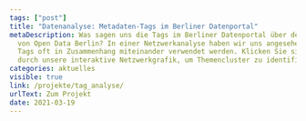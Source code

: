 ```yaml
---
tags: ["post"]
title: "Datenanalyse: Metadaten-Tags im Berliner Datenportal"
metaDescription: Was sagen uns die Tags im Berliner Datenportal über den Stand
  von Open Data Berlin? In einer Netzwerkanalyse haben wir uns angesehen, welche
  Tags oft in Zusammenhang miteinander verwendet werden. Klicken Sie sich selbst
  durch unsere interaktive Netzwerkgrafik, um Themencluster zu identifizieren.
categories: aktuelles
visible: true
link: /projekte/tag_analyse/
urlText: Zum Projekt
date: 2021-03-19
---
```

